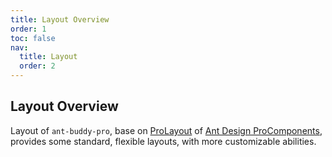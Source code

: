 ```yaml
---
title: Layout Overview
order: 1
toc: false
nav:
  title: Layout
  order: 2
---
```


## Layout Overview

Layout of `ant-buddy-pro`, base on [ProLayout](https://github.com/ant-design/pro-components/tree/master/packages/layout) of [Ant Design ProComponents](https://procomponents.ant.design), provides some standard, flexible layouts, with more customizable abilities.
